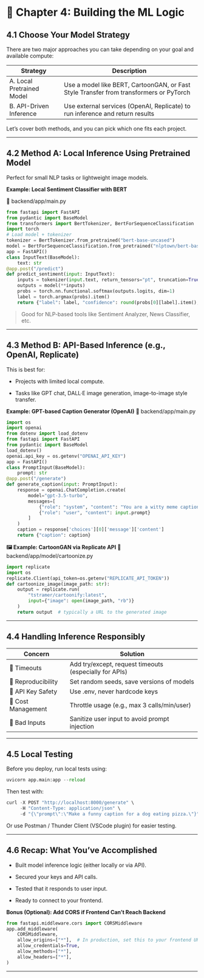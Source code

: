 # 📘 Chapter 4: Building the ML Logic

## 4.1 Choose Your Model Strategy

There are two major approaches you can take depending on your goal and available compute:

|Strategy	                |Description                                                                                |
|---------------------------|-------------------------------------------------------------------------------------------|
|A. Local Pretrained Model	|Use a model like BERT, CartoonGAN, or Fast Style Transfer from transformers or PyTorch     |
|B. API-Driven Inference	|Use external services (OpenAI, Replicate) to run inference and return results              |

Let’s cover both methods, and you can pick which one fits each project.

---

## 4.2 Method A: Local Inference Using Pretrained Model

Perfect for small NLP tasks or lightweight image models.

**Example: Local Sentiment Classifier with BERT**

📂 backend/app/main.py

```python
from fastapi import FastAPI
from pydantic import BaseModel
from transformers import BertTokenizer, BertForSequenceClassification
import torch
# Load model + tokenizer
tokenizer = BertTokenizer.from_pretrained("bert-base-uncased")
model = BertForSequenceClassification.from_pretrained("nlptown/bert-base-multilingual-uncased-sentiment")
app = FastAPI()
class InputText(BaseModel):
    text: str
@app.post("/predict")
def predict_sentiment(input: InputText):
    inputs = tokenizer(input.text, return_tensors="pt", truncation=True, padding=True)
    outputs = model(**inputs)
    probs = torch.nn.functional.softmax(outputs.logits, dim=1)
    label = torch.argmax(probs).item()
    return {"label": label, "confidence": round(probs[0][label].item(), 4)}
```

> Good for NLP-based tools like Sentiment Analyzer, News Classifier, etc.

---

## 4.3 Method B: API-Based Inference (e.g., OpenAI, Replicate)

This is best for:

- Projects with limited local compute.

- Tasks like GPT chat, DALL·E image generation, image-to-image style transfer.

**Example: GPT-based Caption Generator (OpenAI)**
📂 backend/app/main.py
```python
import os
import openai
from dotenv import load_dotenv
from fastapi import FastAPI
from pydantic import BaseModel
load_dotenv()
openai.api_key = os.getenv("OPENAI_API_KEY")
app = FastAPI()
class PromptInput(BaseModel):
    prompt: str
@app.post("/generate")
def generate_caption(input: PromptInput):
    response = openai.ChatCompletion.create(
        model="gpt-3.5-turbo",
        messages=[
            {"role": "system", "content": "You are a witty meme caption generator."},
            {"role": "user", "content": input.prompt}
        ]
    )
    caption = response['choices'][0]['message']['content']
    return {"caption": caption}
```

**🖼️ Example: CartoonGAN via Replicate API**
📂 backend/app/model/cartoonize.py

```python
import replicate
import os
replicate.Client(api_token=os.getenv("REPLICATE_API_TOKEN"))
def cartoonize_image(image_path: str):
    output = replicate.run(
        "tstramer/cartoonify:latest",
        input={"image": open(image_path, "rb")}
    )
    return output  # typically a URL to the generated image
```

---

## 4.4 Handling Inference Responsibly

|Concern	             |Solution                                                  |
|------------------------|----------------------------------------------------------|
|🛑 Timeouts	        |Add try/except, request timeouts (especially for APIs)     |
|🧬 Reproducibility	    |Set random seeds, save versions of models                  |
|🔐 API Key Safety	    |Use .env, never hardcode keys                              |
|💸 Cost Management	    |Throttle usage (e.g., max 3 calls/min/user)                |
|🚫 Bad Inputs	        |Sanitize user input to avoid prompt injection              |

---

## 4.5 Local Testing

Before you deploy, run local tests using:

```python
uvicorn app.main:app --reload
```

Then test with:

```python
curl -X POST "http://localhost:8000/generate" \
     -H "Content-Type: application/json" \
     -d "{\"prompt\":\"Make a funny caption for a dog eating pizza.\"}"
```

Or use Postman / Thunder Client (VSCode plugin) for easier testing.

---

## 4.6 Recap: What You’ve Accomplished

- Built model inference logic (either locally or via API).

- Secured your keys and API calls.

- Tested that it responds to user input.

- Ready to connect to your frontend.

**Bonus (Optional): Add CORS if Frontend Can’t Reach Backend**
```python
from fastapi.middleware.cors import CORSMiddleware
app.add_middleware(
    CORSMiddleware,
    allow_origins=["*"],  # In production, set this to your frontend URL
    allow_credentials=True,
    allow_methods=["*"],
    allow_headers=["*"],
)
```

---

